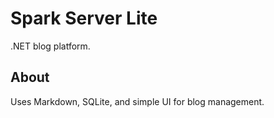 # Spark Server Lite

.NET blog platform.

## About

Uses Markdown, SQLite, and simple UI for blog management.